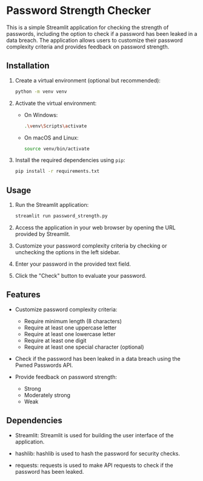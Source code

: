 # Password Strength Checker

This is a simple Streamlit application for checking the strength of passwords, including the option to check if a password has been leaked in a data breach. The application allows users to customize their password complexity criteria and provides feedback on password strength.

## Installation

1. Create a virtual environment (optional but recommended):

   ```bash
   python -m venv venv
   ```

2. Activate the virtual environment:

   - On Windows:

     ```bash
     .\venv\Scripts\activate
     ```

   - On macOS and Linux:

     ```bash
     source venv/bin/activate
     ```

3. Install the required dependencies using `pip`:

   ```bash
   pip install -r requirements.txt
   ```

## Usage

1. Run the Streamlit application:

   ```bash
   streamlit run password_strength.py
   ```

2. Access the application in your web browser by opening the URL provided by Streamlit.

3. Customize your password complexity criteria by checking or unchecking the options in the left sidebar.

4. Enter your password in the provided text field.

5. Click the "Check" button to evaluate your password.

## Features

- Customize password complexity criteria:
  - Require minimum length (8 characters)
  - Require at least one uppercase letter
  - Require at least one lowercase letter
  - Require at least one digit
  - Require at least one special character (optional)

- Check if the password has been leaked in a data breach using the Pwned Passwords API.

- Provide feedback on password strength:
  - Strong
  - Moderately strong
  - Weak

## Dependencies

- Streamlit: Streamlit is used for building the user interface of the application.

- hashlib: hashlib is used to hash the password for security checks.

- requests: requests is used to make API requests to check if the password has been leaked.
